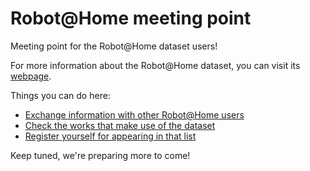 # Robot@Home meeting point

Meeting point for the Robot@Home dataset users!

For more information about the Robot@Home dataset, you can visit its [webpage](http://mapir.isa.uma.es/work/robot-at-home-dataset).

Things you can do here:
- [Exchange information with other Robot@Home users](https://github.com/jotaraul/robot-at-home_meeting-point/issues)
- [Check the works that make use of the dataset](https://github.com/jotaraul/robot-at-home_meeting-point/wiki/Works-using-Robot@Home)
- [Register yourself for appearing in that list](https://github.com/jotaraul/robot-at-home_meeting-point/issues/1)


Keep tuned, we're preparing more to come!
